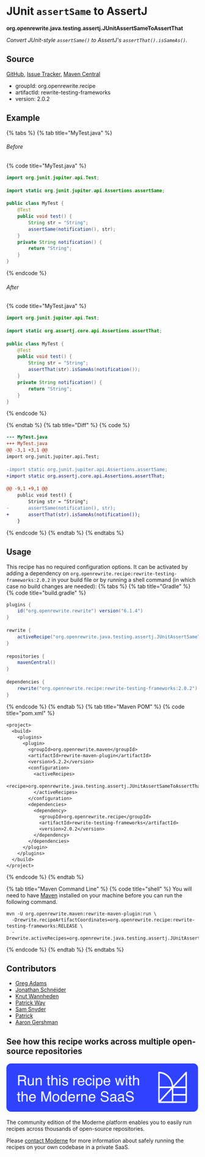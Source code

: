 # JUnit `assertSame` to AssertJ

**org.openrewrite.java.testing.assertj.JUnitAssertSameToAssertThat**

_Convert JUnit-style `assertSame()` to AssertJ's `assertThat().isSameAs()`._

## Source

[GitHub](https://github.com/openrewrite/rewrite-testing-frameworks/blob/main/src/main/java/org/openrewrite/java/testing/assertj/JUnitAssertSameToAssertThat.java), [Issue Tracker](https://github.com/openrewrite/rewrite-testing-frameworks/issues), [Maven Central](https://central.sonatype.com/artifact/org.openrewrite.recipe/rewrite-testing-frameworks/2.0.2/jar)

* groupId: org.openrewrite.recipe
* artifactId: rewrite-testing-frameworks
* version: 2.0.2

## Example


{% tabs %}
{% tab title="MyTest.java" %}

###### Before
{% code title="MyTest.java" %}
```java
import org.junit.jupiter.api.Test;

import static org.junit.jupiter.api.Assertions.assertSame;

public class MyTest {
    @Test
    public void test() {
        String str = "String";
        assertSame(notification(), str);
    }
    private String notification() {
        return "String";
    }
}
```
{% endcode %}

###### After
{% code title="MyTest.java" %}
```java
import org.junit.jupiter.api.Test;

import static org.assertj.core.api.Assertions.assertThat;

public class MyTest {
    @Test
    public void test() {
        String str = "String";
        assertThat(str).isSameAs(notification());
    }
    private String notification() {
        return "String";
    }
}
```
{% endcode %}

{% endtab %}
{% tab title="Diff" %}
{% code %}
```diff
--- MyTest.java
+++ MyTest.java
@@ -3,1 +3,1 @@
import org.junit.jupiter.api.Test;

-import static org.junit.jupiter.api.Assertions.assertSame;
+import static org.assertj.core.api.Assertions.assertThat;

@@ -9,1 +9,1 @@
    public void test() {
        String str = "String";
-       assertSame(notification(), str);
+       assertThat(str).isSameAs(notification());
    }
```
{% endcode %}
{% endtab %}
{% endtabs %}


## Usage

This recipe has no required configuration options. It can be activated by adding a dependency on `org.openrewrite.recipe:rewrite-testing-frameworks:2.0.2` in your build file or by running a shell command (in which case no build changes are needed): 
{% tabs %}
{% tab title="Gradle" %}
{% code title="build.gradle" %}
```groovy
plugins {
    id("org.openrewrite.rewrite") version("6.1.4")
}

rewrite {
    activeRecipe("org.openrewrite.java.testing.assertj.JUnitAssertSameToAssertThat")
}

repositories {
    mavenCentral()
}

dependencies {
    rewrite("org.openrewrite.recipe:rewrite-testing-frameworks:2.0.2")
}
```
{% endcode %}
{% endtab %}
{% tab title="Maven POM" %}
{% code title="pom.xml" %}
```markup
<project>
  <build>
    <plugins>
      <plugin>
        <groupId>org.openrewrite.maven</groupId>
        <artifactId>rewrite-maven-plugin</artifactId>
        <version>5.2.2</version>
        <configuration>
          <activeRecipes>
            <recipe>org.openrewrite.java.testing.assertj.JUnitAssertSameToAssertThat</recipe>
          </activeRecipes>
        </configuration>
        <dependencies>
          <dependency>
            <groupId>org.openrewrite.recipe</groupId>
            <artifactId>rewrite-testing-frameworks</artifactId>
            <version>2.0.2</version>
          </dependency>
        </dependencies>
      </plugin>
    </plugins>
  </build>
</project>
```
{% endcode %}
{% endtab %}

{% tab title="Maven Command Line" %}
{% code title="shell" %}
You will need to have [Maven](https://maven.apache.org/download.cgi) installed on your machine before you can run the following command.

```shell
mvn -U org.openrewrite.maven:rewrite-maven-plugin:run \
  -Drewrite.recipeArtifactCoordinates=org.openrewrite.recipe:rewrite-testing-frameworks:RELEASE \
  -Drewrite.activeRecipes=org.openrewrite.java.testing.assertj.JUnitAssertSameToAssertThat
```
{% endcode %}
{% endtab %}
{% endtabs %}

## Contributors
* [Greg Adams](greg@moderne.io)
* [Jonathan Schnéider](jkschneider@gmail.com)
* [Knut Wannheden](knut@moderne.io)
* [Patrick Way](pway99@users.noreply.github.com)
* [Sam Snyder](sam@moderne.io)
* [Patrick](patway99@gmail.com)
* [Aaron Gershman](aegershman@gmail.com)


## See how this recipe works across multiple open-source repositories

[![Moderne Link Image](/.gitbook/assets/ModerneRecipeButton.png)](https://app.moderne.io/recipes/org.openrewrite.java.testing.assertj.JUnitAssertSameToAssertThat)

The community edition of the Moderne platform enables you to easily run recipes across thousands of open-source repositories.

Please [contact Moderne](https://moderne.io/product) for more information about safely running the recipes on your own codebase in a private SaaS.
